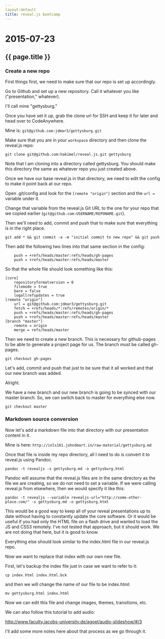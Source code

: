 ```yaml
---
layout:default
title: reveal.js bootcamp
---
```


# 2015-07-23
## {{ page.title }}

### Create a new repo

First things first, we need to make sure that our repo is set up accordingly. 

Go to Github and set up a new repository. 
Call it whatever you like ("presentation," whatever). 

I'll call mine "gettysburg."

Once you have set it up, grab the clone url for SSH and keep it for later and head over to CodeAnywhere. 

Mine is: `git@github.com:jdmar3/gettysburg.git`

Make sure that you are in your `workspace` directory and then clone the reveal.js repo:

`git clone git@github.com:hakimel/reveal.js.git gettysburg`

Note that I am cloning into a directory called gettysburg. 
You should make this directory the same as whatever repo you just created above. 

Once we have our base reveal.js in that directory, we need to edit the config to make it point back at our repo.

Open .git/config and look for the `[remote "origin"]` section and the `url =` variable under it. 

Change that variable from the reveal.js Git URL to the one for your repo that we copied earlier (`git@github.com:USERNAME/REPONAME.git`).

Then we'll need to add, commit and push that to make sure that everything is in the right place.

`git add * && git commit -a -m "initial commit to new repo" && git push`

Then add the following two lines into that same section in the config:

```
	push = +refs/heads/master:refs/heads/gh-pages
	push = +refs/heads/master:refs/heads/master
```

So that the whole file should look something like this:

```
[core]
	repositoryformatversion = 0
	filemode = true
	bare = false
	logallrefupdates = true
[remote "origin"]
	url = git@github.com:jdmar3/gettysburg.git
	fetch = +refs/heads/*:refs/remotes/origin/*
	push = +refs/heads/master:refs/heads/gh-pages
	push = +refs/heads/master:refs/heads/master
[branch "master"]
	remote = origin
	merge = refs/heads/master
```

Then we need to create a new branch. 
This is necessary for github-pages to be able to generate a project page for us. 
The branch must be called gh-pages. 

`git checkout gh-pages`

Let's add, commit and push that just to be sure that it all worked and that our new branch was added. 

Alright. 

We have a new branch and our new branch is going to be synced with our master branch. 
So, we can switch back to master for everything else now. 

`git checkout master`

### Markdown source conversion

Now let's add a markdown file into that directory with our presentation content in it. 

Mine is here: `http://inls161.johndmart.in/raw-material/gettysburg.md`

Once that file is inside my repo directory, all I need to do is convert it to reveal.js using Pandoc. 

`pandoc -t revealjs -s gettysburg.md -o gettysburg.html`

Pandoc will assume that the reveal.js files are in the same directory as the file we are creating, so we do not need to set a variable. 
If we were calling reveal.js from elsewhere, then we would specify it like this: 

`pandoc -t revealjs --variable revealjs-url="http://some-other-place.com/" -s gettysburg.md -o gettysburg.html`

This would be a good way to keep all of your reveal presentations up to date without having to constantly update the core software. 
Or it would be useful if you had only the HTML file on a flash drive and wanted to load the JS and CSS3 remotely. 
I've not tested that approach, but it should work. 
We are not doing that here, but it is good to know. 

Everything else should look similar to the index.html file in our reveal.js repo. 

Now we want to replace that index with our own new file. 

First, let's backup the index file just in case we want to refer to it:

`cp index.html index.html.bck`

and then we will change the name of our file to be index.html:

`mv gettysburg.html index.html`

Now we can edit this file and change images, themes, transitions, etc. 

We can also follow this tutorial to add audio: 

http://www.faculty.jacobs-university.de/agoel/audio-slideshow/#/3

I'll add some more notes here about that process as we go through it. 